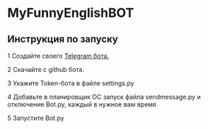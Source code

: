 # MyFunnyEnglishBOT
## Инструкция по запуску
1 Создайте своего [Telegram бота.](https://core.telegram.org/bots/ "Боты: введение для разработчиков")

2 Скачайте с github бота. 

3 Укажите Token-бота в файле settings.py

4 Добавьте в планировщик ОС запуск файла sendmessage.py и отключение Bot.py, каждый в нужное вам время

5 Запустите Bot.py